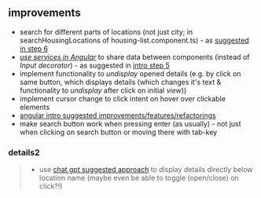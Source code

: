 ## improvements
- search for different parts of locations (not just city; in searchHousingLocations of housing-list.component.ts) - as [suggested in step 6](https://codelabs.developers.google.com/introduction-to-angular#5)
- [*use services in Angular*](https://codelabs.developers.google.com/introduction-to-angular#4) to share data between components (instead of *Input decorator*) - as suggested in [intro step 5](https://codelabs.developers.google.com/introduction-to-angular#4)
- implement functionality to *undisplay* opened details (e.g. by click on same button, which displays details (which changes it's text & functionality to *undisplay* after click on initial *view*))
- implement cursor change to click intent on hover over clickable elements
- [angular intro suggested improvements/features/refactorings](https://codelabs.developers.google.com/introduction-to-angular#8)
- make search button work when pressing enter (as usually) - not just when clicking on search button or moving there with tab-key

### details2
> - use [chat gpt suggested approach](https://chat.openai.com/c/46d0493c-5319-49e6-b79d-3efd6b94d5b3) to display details directly below location name (maybe even be able to toggle (open/close) on click?!)